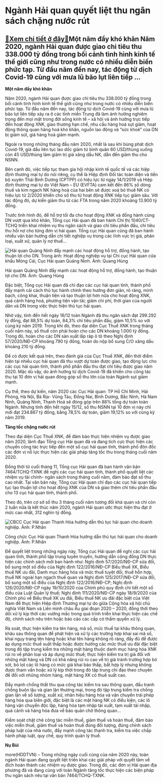 Ngành Hải quan quyết liệt thu ngân sách chặng nước rút
======================================================

[:gift:Xem chi tiết ở đây:gift:](https://hddtvn.com/nganh-hai-quan-quyet-liet-thu-ngan-sach-chang-nuoc-rut-2/)Một năm đầy khó khăn Năm 2020, ngành Hải quan được giao chỉ tiêu thu 338.000 tỷ đồng trong bối cảnh tình hình kinh tế thế giới cũng như trong nước có nhiều diễn biến phức tạp. Từ đầu năm đến nay, tác động từ dịch Covid-19 cùng với mưa lũ bão lụt liên tiếp …
-----------------------------------------------------------------------------------------------------------------------------------------------------------------------------------------------------------------------------------------------------------------


**Một năm đầy khó khăn**


Năm 2020, ngành Hải quan được giao chỉ tiêu thu 338.000 tỷ đồng trong bối cảnh tình hình kinh tế thế giới cũng như trong nước có nhiều diễn biến phức tạp. Từ đầu năm đến nay, tác động từ dịch Covid-19 cùng với mưa lũ bão lụt liên tiếp xảy ra ở các tỉnh miền Trung đã làm ảnh hưởng nghiêm trọng đến mọi mặt trong đời sống kinh tế – xã hội và ảnh hưởng trực tiếp đến hoạt động XNK, giao thương hạn chế, nhu cầu hàng hoá sụt giảm, hoạt động thông quan hàng hoá khó khăn, nguồn lao động và “sức khoẻ” của DN bị giảm sút, giá hàng hoá giảm mạnh.


Ngoài ra trong những tháng đầu năm 2020, nhất là sau khi bùng phát dịch Covid-19, giá dầu liên tục lao dốc giảm từ bình quân 60 USD/thùng xuống còn 45 USD/thùng làm giảm trị giá xăng dầu NK, dẫn đến giảm thu cho NSNN.


Bên cạnh đó, việc tiếp tục tham gia hội nhập kinh tế quốc tế và các hiệp định thương mại tự do nói riêng, cụ thể là Hiệp định Đối tác toàn diện và tiến bộ xuyên Thái Bình Dương (CPTPP) có hiệu lực từ ngày 14/1/2019 và Hiệp định thương mại tự do Việt Nam – EU (EVFTA) cam kết đến 86% số dòng thuế và kim ngạch NK hàng hoá của hai bên sẽ được xoá bỏ thuế NK có hiệu lực từ 2/2020 khiến cho số thu từ hoạt động XNK tiếp tục giảm sâu. Với tác động đó, dự kiến giảm thu từ các FTA trong năm 2020 khoảng 13.900 tỷ đồng.


Trước tình hình đó, để hỗ trợ tối đa cho hoạt động XNK và đồng hành cùng DN vượt qua khó khăn, Tổng cục Hải quan đã ban hành Chỉ thị 1040/CT-TCHQ triển khai nhiệm vụ thu ngân sách và giao chỉ tiêu phấn đấu, chỉ tiêu thu hồi nợ cho từng đơn vị hải quan. Tổng cục Hải quan cũng đã ban hành nhiều văn bản hướng dẫn chi tiết nghiệp vụ trong các lĩnh vực trị giá, phân loại, xuất xứ, quản lý nợ thuế…





![Hải quan Quảng Ninh đẩy mạnh các hoạt động hỗ trợ, đồng hành, tạo thuận lợi cho DN. Trong ảnh: Hoạt động nghiệp vụ tại Chi cục Hải quan cửa khẩu Móng Cái, Cục Hải quan Quảng Ninh. 	Ảnh: Quang Hùng](https://hddtvn.com/wp-content/uploads/2021/01/0704_4-3440_IMG_5320.jpg "Hải quan Quảng Ninh đẩy mạnh các hoạt động hỗ trợ, đồng hành, tạo thuận lợi cho DN. Trong ảnh: Hoạt động nghiệp vụ tại Chi cục Hải quan cửa khẩu Móng Cái, Cục Hải quan Quảng Ninh. 	Ảnh: Quang Hùng")


Hải quan Quảng Ninh đẩy mạnh các hoạt động hỗ trợ, đồng hành, tạo thuận lợi cho DN. Ảnh: Quang Hùng



Đặc biệt, Tổng cục Hải quan đã chỉ đạo các cục hải quan tỉnh, thành phố đẩy mạnh cải cách thủ tục hành chính theo hướng đơn giản, rõ ràng, minh bạch, công khai, thuận tiện và tạo thuận lợi hơn nữa cho hoạt động XNK, quá cảnh hàng hoá, phương tiện vận tải; giảm chi phí, thời gian của người dân và DN trong việc thực hiện thủ tục hải quan.


Nhờ vậy, tính đến hết ngày 16/12 toàn Ngành đã thu ngân sách đạt 299.292 tỷ đồng, đạt 88,5% dự toán, 84,3% chỉ tiêu phấn đấu, giảm 10,5% so với cùng kỳ năm 2019. Trong khi đó, theo đại diện Cục Thuế XNK trong tháng cuối năm này, số thuế còn phải hoàn cho các DN khoảng 1.000 tỷ đồng. Trong đó, hoàn cho các DN sản xuất lắp ráp ô tô theo Nghị định 57/2020/NĐ-CP khoảng 790 tỷ đồng, hoàn do nộp bổ sung C/O xăng dầu khoảng 210 tỷ đồng.


Để có được kết quả trên, theo đánh giá của Cục Thuế XNK, đến thời điểm hiện tại nhiều cục hải quan đã thu vượt dự toán được giao, tạo động lực cho các cục hải quan tỉnh, thành phố phấn đấu thu đạt chỉ tiêu được giao năm 2020. Mặc dù vậy, do ảnh hưởng từ dịch Covid-19 đã khiến cho công tác thu tại 10 đơn vị hải quan đóng góp số thu lớn của toàn Ngành sụt giảm mạnh.


Cụ thể, theo dự kiến, năm 2020 các Cục Hải quan: TP Hồ Chí Minh, Hải Phòng, Hà Nội, Bà Rịa- Vũng Tàu, Đồng Nai, Bình Dương, Bắc Ninh, Hà Nam Ninh, Quảng Ninh, Thanh Hoá sẽ đóng góp trên 88% tổng dự toán toàn Ngành. Nhưng tính đến hết ngày 15/12, số thu NSNN tại 10 đơn vị này chỉ mới đạt 234.867 tỷ đồng, bằng 78,5% dự toán, giảm 19,12% so với cùng kỳ năm 2019.


**Tăng tốc chặng nước rút**


Theo đại diện Cục Thuế XNK, để đảm bảo thực hiện nhiệm vụ được giao năm 2020, lãnh đạo Tổng cục Hải quan đã và đang tích cực thực hiện các chuyến công tác trực tiếp đến một số cục hải quan tỉnh, thành phố đôn đốc các đơn vị nỗ lực thực hiện các giải pháp tăng tốc thu trong tháng cuối năm 2020.


Đồng thời từ cuối tháng 11, Tổng cục Hải quan đã ban hành văn bản 7464/TCHQ-TXNK đề nghị các cục hải quan tỉnh, thành phố quyết liệt các nhiệm vụ tài chính- ngân sách trong tháng cuối năm, đảm bảo đạt số thu cao nhất. Tại văn bản này, Tổng cục Hải quan chỉ đạo các cục hải quan tiếp tục tạo thuận lợi cho hoạt động XNK của DN và giao thêm chỉ tiêu phấn đấu cho 13 cục hải quan tỉnh, thành phố.


Theo đó, trên cơ sở số thu 3 tháng cuối năm tương đối khả quan và chỉ còn 2 tuần nữa là kết thúc năm 2020, ngành Hải quan ước thực hiện thu đạt ở mức cao nhất, 312 nghìn tỷ đồng.





![CBCC Cục Hải quan Thanh Hóa hướng dẫn thủ tục hải quan cho doanh nghiệp. Ảnh: P.Nhân](https://hddtvn.com/wp-content/uploads/2021/01/2413_anh_2.jpg "CBCC Cục Hải quan Thanh Hóa hướng dẫn thủ tục hải quan cho doanh nghiệp. Ảnh: P.Nhân")


Công chức Cục Hải quan Thanh Hóa hướng dẫn thủ tục hải quan cho doanh nghiệp. Ảnh: P.Nhân



Để quyết liệt trong những ngày này, Tổng cục Hải quan đề nghị các cục hải quan tỉnh, thành phố tập trung tuyên truyền, hướng dẫn cộng đồng DN thực hiện các chính sách mới ban hành như: Nghị định 57/2020/NĐ-CP sửa đổi, bổ sung một số điều của Nghị định 122/2016/NĐ-CP Biểu thuế XK, Biểu thuế NK ưu đãi, Danh mục hàng hóa và mức thuế tuyệt đối, thuế hỗn hợp, thuế NK ngoài hạn ngạch thuế quan và Nghị định 125/2017/NĐ-CP sửa đổi, bổ sung một số điều của Nghị định 122/2016/NĐ-CP; Nghị định 126/2020/NĐ-CP ngày 19/10/2020 của Chính phủ quy định chi tiết một số điều của Luật Quản lý thuế; Nghị định 111/2020/NĐ-CP ngày 18/9/2020 của Chính phủ về Biểu thuế XK ưu đãi, Biểu thuế NK ưu đãi đặc biệt của Việt Nam để thực hiện Hiệp định Thương mại tự do giữa Cộng hòa xã hội chủ nghĩa Việt Nam và Liên minh châu Âu giai đoạn 2020 – 2020, đồng thời theo dõi xử lý kịp thời các vướng mắc trong quá trình triển khai thực hiện các chế độ, chính sách nêu trên hoặc báo cáo các cấp có thẩm quyền xử lý.


Rà soát, thực hiện kiểm tra tên hàng, mã số, mức thuế tại khâu thông quan, khâu sau thông quan để phát hiện và xử lý các trường hợp khai sai mã số, khai ngụy trang tên hàng hoặc khai tên hàng không rõ ràng, đầy đủ để được áp dụng mức thuế suất thấp hoặc được hưởng các mức thuế ưu đãi đặc biệt trong đó tập trung kiểm tra những mặt hàng thuộc danh mục hàng hóa XNK rủi ro về phân loại và áp dụng mức thuế; thực hiện kiểm tra trị giá đối với những mặt hàng và DN có khả năng rủi ro cao về trị giá tránh trường hợp bỏ sót, bỏ lọt các lô hàng có mức giá khai báo thấp, bất hợp lý nhưng không được tham vấn hoặc xử lý kịp thời trong đó tập trung chi đạo theo chuyên đề đối với những nhóm hàng, mặt hàng XK có thuế suất cao.


Đẩy mạnh chống thất thu qua công tác kiểm tra sau thông quan, đấu tranh chống buôn lậu và gian lận thương mại, trong đó tập trung kiểm tra chống gian lận về số lượng, xuất xứ, nhãn hiệu hàng hóa và vận chuyển trái phép hàng hóa qua biên giới, đặc biệt là các mặt hàng NK có điều kiện, các lô hàng vận chuyển độc lập, hàng hóa tạm nhập tái xuất, tạm xuất tái nhập, quá cảnh và hàng hóa đưa về bảo quản chờ thông quan…


Kiểm soát chặt chẽ công tác miễn thuế, giảm thuế và hoàn thuế, đảm bảo việc miễn thuế, giảm thuế và hoàn thuế đúng đối tượng, đúng chính sách pháp luật của nhà nước, đẩy mạnh công tác thanh tra, kiểm tra việc chấp hành pháp luật, quy chế, quy trình quản lý thuế.




**Nụ Bùi**



more(HDDTVN) – Trong những ngày cuối cùng của năm 2020 này, toàn ngành Hải quan đang quyết liệt triển khai các giải pháp với quyết tâm về đích hoàn thành các nhiệm vụ được giao. Trong đó, các đơn vị Hải quan địa phương đã và đang cùng với toàn Ngành tăng tốc thực hiện các biện pháp thu ngân sách nêu tại văn bản 7464/TCHQ-TXNK.

